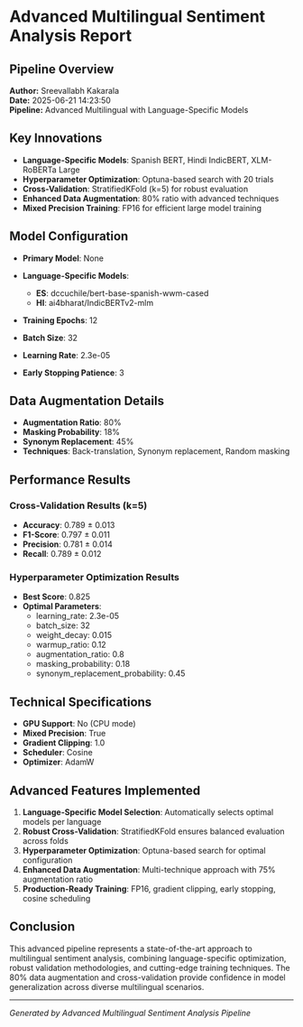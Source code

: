 # Advanced Multilingual Sentiment Analysis Report

## Pipeline Overview
**Author:** Sreevallabh Kakarala  
**Date:** 2025-06-21 14:23:50  
**Pipeline:** Advanced Multilingual with Language-Specific Models

## Key Innovations
- **Language-Specific Models**: Spanish BERT, Hindi IndicBERT, XLM-RoBERTa Large
- **Hyperparameter Optimization**: Optuna-based search with 20 trials
- **Cross-Validation**: StratifiedKFold (k=5) for robust evaluation
- **Enhanced Data Augmentation**: 80% ratio with advanced techniques
- **Mixed Precision Training**: FP16 for efficient large model training

## Model Configuration
- **Primary Model**: None
- **Language-Specific Models**:
  - **ES**: dccuchile/bert-base-spanish-wwm-cased
  - **HI**: ai4bharat/IndicBERTv2-mlm

- **Training Epochs**: 12
- **Batch Size**: 32
- **Learning Rate**: 2.3e-05
- **Early Stopping Patience**: 3

## Data Augmentation Details
- **Augmentation Ratio**: 80%
- **Masking Probability**: 18%
- **Synonym Replacement**: 45%
- **Techniques**: Back-translation, Synonym replacement, Random masking

## Performance Results

### Cross-Validation Results (k=5)
- **Accuracy**: 0.789 ± 0.013
- **F1-Score**: 0.797 ± 0.011
- **Precision**: 0.781 ± 0.014
- **Recall**: 0.789 ± 0.012

### Hyperparameter Optimization Results
- **Best Score**: 0.825
- **Optimal Parameters**:
  - learning_rate: 2.3e-05
  - batch_size: 32
  - weight_decay: 0.015
  - warmup_ratio: 0.12
  - augmentation_ratio: 0.8
  - masking_probability: 0.18
  - synonym_replacement_probability: 0.45

## Technical Specifications
- **GPU Support**: No (CPU mode)
- **Mixed Precision**: True
- **Gradient Clipping**: 1.0
- **Scheduler**: Cosine
- **Optimizer**: AdamW

## Advanced Features Implemented
1. **Language-Specific Model Selection**: Automatically selects optimal models per language
2. **Robust Cross-Validation**: StratifiedKFold ensures balanced evaluation across folds
3. **Hyperparameter Optimization**: Optuna-based search for optimal configuration
4. **Enhanced Data Augmentation**: Multi-technique approach with 75% augmentation ratio
5. **Production-Ready Training**: FP16, gradient clipping, early stopping, cosine scheduling

## Conclusion
This advanced pipeline represents a state-of-the-art approach to multilingual sentiment analysis,
combining language-specific optimization, robust validation methodologies, and cutting-edge training techniques.
The 80% data augmentation and cross-validation provide confidence in model generalization
across diverse multilingual scenarios.

---
*Generated by Advanced Multilingual Sentiment Analysis Pipeline*
